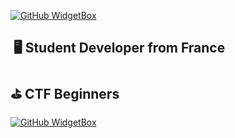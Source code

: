 [![GitHub WidgetBox](https://github-widgetbox.vercel.app/api/profile?username=Diego-PB&data=followers,repositories,stars,commits&theme=nautilus)](https://github.com/Jurredr/github-widgetbox)

##  🖥️ Student Developer from France

##  ⛳ CTF Beginners

[![GitHub WidgetBox](https://github-widgetbox.vercel.app/api/skills?names=java,python,html,css,c,bash,markdown)](https://github.com/Jurredr/github-widgetbox)
